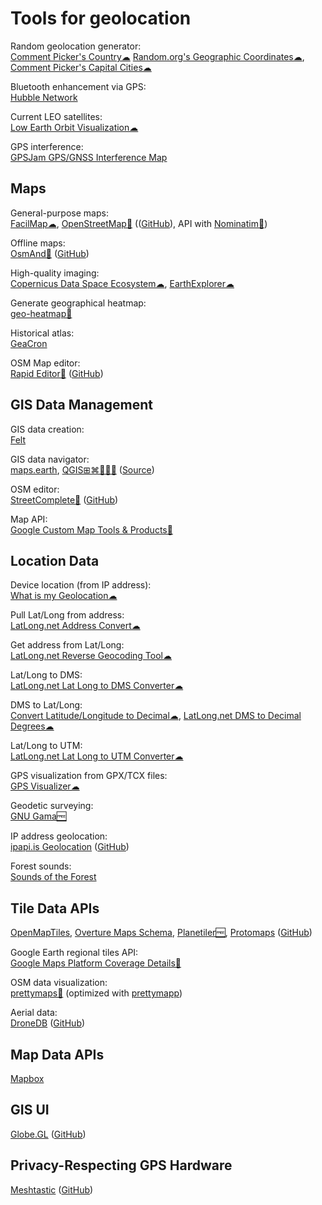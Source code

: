 
# Tools for geolocation

Random geolocation generator:  
[Comment Picker's Country☁](https://commentpicker.com/random-country-generator.php)
[Random.org's Geographic Coordinates☁](https://www.random.org/geographic-coordinates/),
[Comment Picker's Capital Cities☁](https://commentpicker.com/random-capital-generator.php)

Bluetooth enhancement via GPS:  
[Hubble Network](https://hubblenetwork.com/)

Current LEO satellites:  
[Low Earth Orbit Visualization☁](https://platform.leolabs.space/visualization)

GPS interference:  
[GPSJam GPS/GNSS Interference Map](https://gpsjam.org)

## Maps

General-purpose maps:  
[FacilMap☁](https://facilmap.org/),
[OpenStreetMap🔌](https://www.openstreetmap.org/about) (([GitHub](https://github.com/openstreetmap/openstreetmap-website)), API with [Nominatim🔌](https://nominatim.org/))

Offline maps:  
[OsmAnd🤖](https://osmand.net/) ([GitHub](https://github.com/osmandapp/OsmAnd))

High-quality imaging:  
[Copernicus Data Space Ecosystem☁](https://dataspace.copernicus.eu/),
[EarthExplorer☁](https://earthexplorer.usgs.gov/)

Generate geographical heatmap:  
[geo-heatmap🧛](https://github.com/luka1199/geo-heatmap)

Historical atlas:  
[GeaCron](http://geacron.com/)

OSM Map editor:  
[Rapid Editor🧛](https://rapideditor.org/) ([GitHub](https://github.com/facebook/Rapid))

## GIS Data Management

GIS data creation:  
[Felt](https://felt.com/)

GIS data navigator:  
[maps.earth](https://about.maps.earth/),
[QGIS⊞⌘🐧🍎🤖](https://www.qgis.org/en/site/) ([Source](https://www.qgis.org/download/))

OSM editor:  
[StreetComplete🤖](https://streetcomplete.app/) ([GitHub](https://github.com/streetcomplete/streetcomplete))

Map API:  
[Google Custom Map Tools & Products🧛](https://mapsplatform.google.com/maps-products/)

## Location Data

Device location (from IP address):  
[What is my Geolocation☁](https://webbrowsertools.com/geolocation/)

Pull Lat/Long from address:  
[LatLong.net Address Convert☁](https://www.latlong.net/convert-address-to-lat-long.html)

Get address from Lat/Long:  
[LatLong.net Reverse Geocoding Tool☁](https://www.latlong.net/Show-Latitude-Longitude.html)

Lat/Long to DMS:  
[LatLong.net Lat Long to DMS Converter☁](https://www.latlong.net/lat-long-dms.html)

DMS to Lat/Long:  
[Convert Latitude/Longitude to Decimal☁](https://andrew.hedges.name/experiments/convert_lat_long/),
[LatLong.net DMS to Decimal Degrees☁](https://www.latlong.net/degrees-minutes-seconds-to-decimal-degrees)

Lat/Long to UTM:  
[LatLong.net Lat Long to UTM Converter☁](https://www.latlong.net/lat-long-utm.html)

GPS visualization from GPX/TCX files:  
[GPS Visualizer☁](https://www.gpsvisualizer.com/)

Geodetic surveying:  
[GNU Gama🆓](https://www.gnu.org/software/gama/)

IP address geolocation:  
[ipapi.is Geolocation](https://ipapi.is/geolocation.html) ([GitHub](https://github.com/ipapi-is/ip_to_location))

Forest sounds:  
[Sounds of the Forest](https://timberfestival.org.uk/soundsoftheforest-soundmap/)

## Tile Data APIs

[OpenMapTiles](https://openmaptiles.org/),
[Overture Maps Schema](https://docs.overturemaps.org/),
[Planetiler🆓](https://github.com/onthegomap/planetiler),
[Protomaps](https://docs.protomaps.com/) ([GitHub](https://github.com/protomaps/PMTiles))

Google Earth regional tiles API:  
[Google Maps Platform Coverage Details🧛](https://developers.google.com/maps/coverage)

OSM data visualization:  
[prettymaps🐍](https://github.com/marceloprates/prettymaps) (optimized with [prettymapp](https://github.com/chrieke/prettymapp))

Aerial data:  
[DroneDB](https://docs.dronedb.app/) ([GitHub](https://github.com/DroneDB/DroneDB))

## Map Data APIs

[Mapbox](https://www.mapbox.com/)

## GIS UI

[Globe.GL](https://globe.gl/) ([GitHub](https://github.com/vasturiano/globe.gl))

## Privacy-Respecting GPS Hardware

[Meshtastic](https://meshtastic.org/) ([GitHub](https://github.com/meshtastic))
